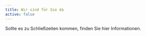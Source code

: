 ```yaml
---
title: Wir sind für Sie da
active: false
---
```


Sollte es zu Schließzeiten kommen, finden Sie hier Informationen. 
